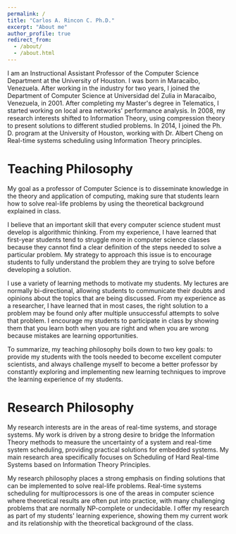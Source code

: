 ```yaml
---
permalink: /
title: "Carlos A. Rincon C. Ph.D."
excerpt: "About me"
author_profile: true
redirect_from: 
  - /about/
  - /about.html
---
```


I am an Instructional Assistant Professor of the Computer Science Department at the University of Houston. I was born in Maracaibo, Venezuela. After working in the industry for two years, I joined the Department of Computer Science at Universidad del Zulia in Maracaibo, Venezuela, in 2001. After completing my Master's degree in Telematics, I started working on local area networks' performance analysis. In 2008, my research interests shifted to Information Theory, using compression theory to present solutions to different studied problems. In 2014, I joined the Ph. D. program at the University of Houston, working with Dr. Albert Cheng on Real-time systems scheduling using Information Theory principles.

Teaching Philosophy
======

My goal as a professor of Computer Science is to disseminate knowledge in the theory and application of computing, making sure that students learn how to solve real-life problems by using the theoretical background explained in class.

I believe that an important skill that every computer science student must develop is algorithmic thinking. From my experience, I have learned that first-year students tend to struggle more in computer science classes because they cannot find a clear definition of the steps needed to solve a particular problem. My strategy to approach this issue is to encourage students to fully understand the problem they are trying to solve before developing a solution.

I use a variety of learning methods to motivate my students. My lectures are normally bi-directional, allowing students to communicate their doubts and opinions about the topics that are being discussed. From my experience as a researcher, I have learned that in most cases, the right solution to a problem may be found only after multiple unsuccessful attempts to solve that problem. I encourage my students to participate in class by showing them that you learn both when you are right and when you are wrong because mistakes are learning opportunities.

To summarize, my teaching philosophy boils down to two key goals: to provide my students with the tools needed to become excellent computer scientists, and always challenge myself to become a better professor by constantly exploring and implementing new learning techniques to improve the learning experience of my students. 

Research Philosophy
======

My research interests are in the areas of real-time systems, and storage systems. My work is driven by a strong desire to bridge the Information Theory methods to measure the uncertainty of a system and real-time system scheduling, providing practical solutions for embedded systems. My main research area specifically focuses on Scheduling of Hard Real-time Systems based on Information Theory Principles.

My research philosophy places a strong emphasis on finding solutions that can be implemented to solve real-life problems. Real-time systems scheduling for multiprocessors is one of the areas in computer science where theoretical results are often put into practice, with many challenging problems that are normally NP-complete or undecidable. I offer my research as part of my students' learning experience, showing them my current work and its relationship with the theoretical background of the class.
